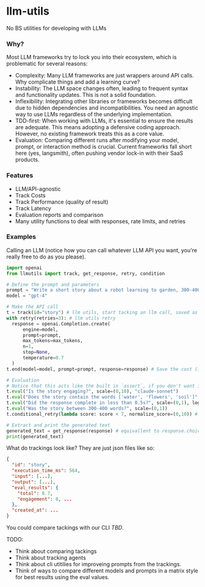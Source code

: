 # llm-utils
No BS utilities for developing with LLMs


### Why?
Most LLM frameworks try to lock you into their ecosystem, which is problematic for several reasons:

- Complexity: Many LLM frameworks are just wrappers around API calls. Why complicate things and add a learning curve?
- Instability: The LLM space changes often, leading to frequent syntax and functionality updates. This is not a solid foundation.
- Inflexibility: Integrating other libraries or frameworks becomes difficult due to hidden dependencies and incompatibilities. You need an agnostic way to use LLMs regardless of the underlying implementation.
- TDD-first: When working with LLMs, it's essential to ensure the results are adequate. This means adopting a defensive coding approach. However, no existing framework treats this as a core value.
- Evaluation: Comparing different runs after modifying your model, prompt, or interaction method is crucial. Current frameworks fall short here (yes, langsmith), often pushing vendor lock-in with their SaaS products.

### Features
- LLM/API-agnostic
- Track Costs
- Track Performance (quality of result)
- Track Latency
- Evaluation reports and comparison
- Many utility functions to deal with responses, rate limits, and retries

### Examples

Calling an LLM (notice how you can call whatever LLM API you want, you're really free to do as you please).
```py
import openai
from llmutils import track, get_response, retry, condition

# Define the prompt and parameters
prompt = "Write a short story about a robot learning to garden, 300-400 words, be creative."
model = "gpt-4" 

# Make the API call
t = track(id="story") # llm utils, start tacking an llm call, saved as json files.
with retry(retries=3): # llm utils retry
  response = openai.Completion.create(
      engine=model,
      prompt=prompt,
      max_tokens=max_tokens,
      n=1,
      stop=None,
      temperature=0.7
  )
t.end(model=model, prompt=prompt, response=response) # Save the cost (inputs/outputs), latency (execution time)

# Evaluation
# Notice that this acts like the built in `assert`, if you don't want it to affect your runtime in production just use `log_only` (will only track the result) or dev_mode=True (won't run - useful for production).
t.eval("Is the story engaging?", scale=(0,10), "claude-sonnet")
t.eval("Does the story contain the words ['water', 'flowers', 'soil']", scale=(0,10)) # This will use function calling to check "flowers" in story_text_response.
t.eval("Did the response complete in less than 0.5s?", scale=(0,1), log_only=True) # This will not trigger a conditional_retry, just log/track the eval 
t.eval("Was the story between 300-400 words?", scale=(0,1))
t.conditional_retry(lambda score: score < 7, normalize_score=(0,10)) # will call the completion again if the evals don't pass our threshold

# Extract and print the generated text
generated_text = get_response(response) # equivallent to response.choices[0].text.strip()
print(generated_text)
```

What do trackings look like?
They are just json files like so:
```json
{
  "id": "story",
  "execution_time_ms": 564,
  "input": [...],
  "output": [...],
  "eval_results": {
    "total": 8.7,
    "engagement": 8, ...
  },
  "created_at": ...
}
```
You could compare tackings with our CLI *TBD*.

TODO:
- Think about comparing tackings
- Think about tracking agents
- Think about cli utitilies for improveing prompts from the trackings.
- Think of ways to compare different models and prompts in a matrix style for best results using the eval values.
